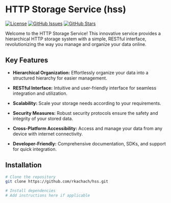 # HTTP Storage Service (hss)

[![License](https://img.shields.io/badge/license-MPL--2.0-brightgreen.svg)](https://github.com/rkachach/hss/blob/main/LICENSE)
[![GitHub Issues](https://img.shields.io/github/issues/your-username/http-storage-service.svg)](https://github.com/rkachach/hss/issues)
[![GitHub Stars](https://img.shields.io/github/stars/your-username/http-storage-service.svg)](https://github.com/rkachach/hss/stargazers)

Welcome to the HTTP Storage Service! This innovative service provides a hierarchical HTTP storage system with a simple,
RESTful interface, revolutionizing the way you manage and organize your data online.

## Key Features

- **Hierarchical Organization:** Effortlessly organize your data into a structured hierarchy for easier management.

- **RESTful Interface:** Intuitive and user-friendly interface for seamless integration and utilization.

- **Scalability:** Scale your storage needs according to your requirements.

- **Security Measures:** Robust security protocols ensure the safety and integrity of your stored data.

- **Cross-Platform Accessibility:** Access and manage your data from any device with internet connectivity.

- **Developer-Friendly:** Comprehensive documentation, SDKs, and support for quick integration.

## Installation

```bash
# Clone the repository
git clone https://github.com/rkachach/hss.git

# Install dependencies
# Add instructions here if applicable

